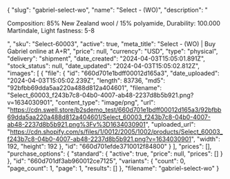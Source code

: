 {
  "slug": "gabriel-select-wo",
  "name": "Select - (WO)",
  "description": "<p>Composition: 85% New Zealand wool / 15% polyamide, Durability: 100.000 Martindale, Light fastness: 5-8</p>",
  "sku": "Select-60003",
  "active": true,
  "meta_title": "Select - (WO) | Buy Gabriel online at A+R",
  "price": null,
  "currency": "USD",
  "type": "physical",
  "delivery": "shipment",
  "date_created": "2024-04-03T15:05:01.891Z",
  "stock_status": null,
  "date_updated": "2024-04-03T15:05:02.812Z",
  "images": [
    {
      "file": {
        "id": "660d701e1bdff00012d165a3",
        "date_uploaded": "2024-04-03T15:05:02.239Z",
        "length": 83736,
        "md5": "92bfbb69dda5aa220a488d812a404601",
        "filename": "Select_60003_f243b7c8-04b0-4007-ab48-2237d8b5b921.png?v=1634030901",
        "content_type": "image/png",
        "url": "https://cdn.swell.store/b2sdemo_test/660d701e1bdff00012d165a3/92bfbb69dda5aa220a488d812a404601/Select_60003_f243b7c8-04b0-4007-ab48-2237d8b5b921.png%3Fv%3D1634030901",
        "uploaded_url": "https://cdn.shopify.com/s/files/1/0012/2005/1002/products/Select_60003_f243b7c8-04b0-4007-ab48-2237d8b5b921.png?v=1634030901",
        "width": 192,
        "height": 192
      },
      "id": "660d701efde3710012f84800"
    }
  ],
  "prices": [],
  "purchase_options": {
    "standard": {
      "active": true,
      "price": null,
      "prices": []
    }
  },
  "id": "660d701df3ab960012ce7125",
  "variants": {
    "count": 0,
    "page_count": 1,
    "page": 1,
    "results": []
  },
  "filename": "gabriel-select-wo"
}